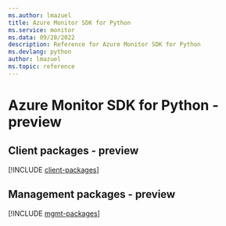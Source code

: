 ```yaml
---
ms.author: lmazuel
title: Azure Monitor SDK for Python
ms.service: monitor
ms.data: 09/28/2022
description: Reference for Azure Monitor SDK for Python
ms.devlang: python
author: lmazuel
ms.topic: reference
---
```

# Azure Monitor SDK for Python - preview

## Client packages - preview
[!INCLUDE [client-packages](monitor-client-index.md)]
## Management packages - preview
[!INCLUDE [mgmt-packages](monitor-mgmt-index.md)]